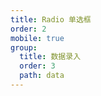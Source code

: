 ```yaml
---
title: Radio 单选框
order: 2
mobile: true
group:
  title: 数据录入
  order: 3
  path: data
---
```


<code src="../demo/Radio.jsx"></code>
<API src="../src/Radio.tsx"></API>
